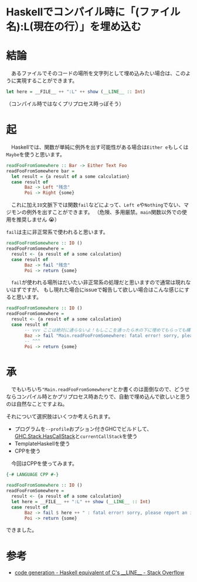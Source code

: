 # Haskellでコンパイル時に「(ファイル名):L(現在の行）」を埋め込む

# 結論
　あるファイルでそのコードの場所を文字列として埋め込みたい場合は、このように実現することができます。

```haskell
let here = __FILE__ ++ ":L" ++ show (__LINE__ :: Int)
```

（コンパイル時ではなくプリプロセス時っぽそう）

# 起
　Haskellでは、関数が単純に例外を出す可能性がある場合は`Either e`もしくは`Maybe`を使うと思います。

```haskell
readFooFromSomewhere :: Bar -> Either Text Foo
readFooFromSomewhere bar =
  let result = {a result of a some calculation}
  case result of
       Baz -> Left "残念"
       Poi -> Right {some}
```

　これに加え`IO`文脈下では関数`fail`などによって、`Left e`や`Nothing`でない、マジモンの例外を出すことができます。
（危険、多用厳禁。`main`関数以外での使用を推奨しません :sob:）

`fail`は主に非正常系で使われると思います。

```haskell
readFooFromSomewhere :: IO ()
readFooFromSomewhere =
  result <- {a result of a some calculation}
  case result of
       Baz -> fail "残念"
       Poi -> return {some}
```

　`fail`が使われる場所はだいたい非正常系の処理だと思いますので通常は現れないはずですが、
もし現れた場合にissueで報告して欲しい場合はこんな感じにすると思います。

```haskell
readFooFromSomewhere :: IO ()
readFooFromSomewhere =
  result <- {a result of a some calculation}
  case result of
       -- vvv ここは絶対に通らないよ！もしここを通ったら木の下に埋めてもらっても構わないよ！
       Baz -> fail "Main.readFooFromSomewhere: fatal error! sorry, please report an issue if you see this :("
       -- ^^^
       Poi -> return {some}
```

# 承
　でもいちいち`"Main.readFooFromSomewhere"`とか書くのは面倒なので、どうせならコンパイル時とかプリプロセス時あたりで、自動で埋め込んで欲しいと思うのは自然なことですよね。

それについて選択肢はいくつか考えられます。

- プログラムを`--profile`おプション付きGHCでビルドして、[GHC.Stack.HasCallStack](https://www.stackage.org/haddock/lts-11.7/base-4.10.1.0/GHC-Stack.html#t:HasCallStack)と`currentCallStack`を使う
- TemplateHaskellを使う
- CPPを使う

　今回はCPPを使ってみます。

```haskell
{-# LANGUAGE CPP #-}

readFooFromSomewhere :: IO ()
readFooFromSomewhere =
  result <- {a result of a some calculation}
  let here = __FILE__ ++ ":L" ++ show (__LINE__ :: Int)
  case result of
       Baz -> fail $ here ++ " : fatal error! sorry, please report an issue if you see this :("
       Poi -> return {some}
```

できました。

# 参考

- [code generation - Haskell equivalent of C's \_\_LINE\_\_ - Stack Overflow](https://stackoverflow.com/questions/2314110/haskell-equivalent-of-cs-line)
